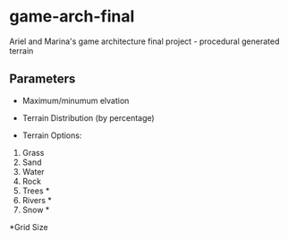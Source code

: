 # game-arch-final
Ariel and Marina's game architecture final project - procedural generated terrain 

## Parameters

* Maximum/minumum elvation 

* Terrain Distribution (by percentage)

* Terrain Options:

1. Grass
2. Sand
3. Water
4. Rock
5. Trees *
6. Rivers *
7. Snow *

*Grid Size

  

  
